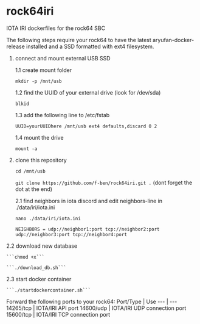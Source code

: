 # rock64iri
IOTA IRI dockerfiles for the rock64 SBC

The following steps require your rock64 to have the latest aryufan-docker-release installed and a SSD formatted with ext4 filesystem.

1. connect and mount external USB SSD

	1.1 create mount folder
	
	```mkdir -p /mnt/usb```
	
	1.2 find the UUID of your external drive (look for /dev/sda)
	
	```blkid```
	
	1.3 add the following line to /etc/fstab
	
	```UUID=yourUUIDhere /mnt/usb ext4 defaults,discard 0 2```
	
	1.4 mount the drive

	```mount -a```

2. clone this repository

	```cd /mnt/usb```

	```git clone https://github.com/f-ben/rock64iri.git .``` (dont forget the dot at the end)
	
	2.1 find neighbors in iota discord and edit neighbors-line in ./data/iri/iota.ini

	```nano ./data/iri/iota.ini```

	```NEIGHBORS = udp://neighbor1:port tcp://neighbor2:port udp://neighbor3:port tcp://neighbor4:port```
	
2.2 download new database

	```chmod +x```
	
	```./download_db.sh```

2.3 start docker container

	```./startdockercontainer.sh```

Forward the following ports to your rock64:
Port/Type | Use 
--- | ---
14265/tcp | IOTA/IRI API port
14600/udp | IOTA/IRI UDP connection port
15600/tcp | IOTA/IRI TCP connection port
